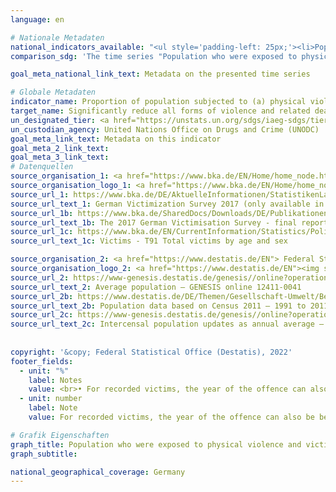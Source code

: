 ```yaml
---
language: en    

# Nationale Metadaten    
national_indicators_available: "<ul style='padding-left: 25px;'><li>Population who were exposed to physical violence</li> <li> Population who were victims of criminal offences</li> <li> Victims of criminal offences</li></ul>"    
comparison_sdg: 'The time series "Population who were exposed to physical violence" is compliant with the global metadata. The time series "Population who were victims of criminal offences" and "Victims of criminal offences" provide additional information.'    

goal_meta_national_link_text: Metadata on the presented time series    

# Globale Metadaten    
indicator_name: Proportion of population subjected to (a) physical violence; (b) psychological violence; and (c) sexual violence in the previous 12 months    
target_name: Significantly reduce all forms of violence and related death rates everywhere    
un_designated_tier: <a href="https://unstats.un.org/sdgs/iaeg-sdgs/tier-classification/" title="Click here for more information on the UN tier classification."  target="_blank">Tier II</a>    
un_custodian_agency: United Nations Office on Drugs and Crime (UNODC)    
goal_meta_link_text: Metadata on this indicator    
goal_meta_2_link_text:     
goal_meta_3_link_text:         
# Datenquellen
source_organisation_1: <a href="https://www.bka.de/EN/Home/home_node.htm"> Federal Criminal Police Office </a>
source_organisation_logo_1: <a href="https://www.bka.de/EN/Home/home_node.htm"><img src="https://g205sdgs.github.io/sdg-indicators/public/OrgImgEn/bka.png" alt="Logo bka" style="height:60px; width:148px"/></a>
source_url_1: https://www.bka.de/DE/AktuelleInformationen/StatistikenLagebilder/ViktimisierungssurveyDunkelfeldforschung/viktimisierungssurveyDunkelfeldforschung_node.html
source_url_text_1: German Victimization Survey 2017 (only available in German)
source_url_1b: https://www.bka.de/SharedDocs/Downloads/DE/Publikationen/Publikationsreihen/Forschungsergebnisse/2019ersteErgebnisseDVS2017EN.pdf
source_url_text_1b: The 2017 German Victimisation Survey - final report
source_url_1c: https://www.bka.de/EN/CurrentInformation/Statistics/PoliceCrimeStatistics/2021/pcs2021_node.html
source_url_text_1c: Victims - T91 Total victims by age and sex

source_organisation_2: <a href="https://www.destatis.de/EN"> Federal Statistical Office (Destatis) </a>
source_organisation_logo_2: <a href="https://www.destatis.de/EN"><img src="https://g205sdgs.github.io/sdg-indicators/public/OrgImgEn/destatis.png" alt="Logo destatis" style="height:60px; width:148px"/></a>
source_url_2: https://www-genesis.destatis.de/genesis//online?operation=table&code=12411-0041&bypass=true&levelindex=1&levelid=1639396599054#abreadcrumb
source_url_text_2: Average population – GENESIS online 12411-0041
source_url_2b: https://www.destatis.de/DE/Themen/Gesellschaft-Umwelt/Bevoelkerung/Bevoelkerungsstand/_inhalt.html#sprg233540
source_url_text_2b: Population data based on Census 2011 – 1991 to 2011 (only available in German)
source_url_2c: https://www-genesis.destatis.de/genesis//online?operation=table&code=12411-0040&bypass=true&language=en#abreadcrumb
source_url_text_2c: Intercensal population updates as annual average – GENESIS online 12411-0040
    
    
copyright: '&copy; Federal Statistical Office (Destatis), 2022'    
footer_fields:
  - unit: "%"
    label: Notes
    value: <br>• For recorded victims, the year of the offence can also be before the reporting year (outgoing statistics). Persons who were recorded as victims more than once in the reporting year are counted more than once accordingly.<br>• 2021 provisional data. <br>• In contrast to the police crime statistics (PKS), the average population is used to calculate the number of victims per 100,000 inhabitants instead of the population as of 31 December of the previous year. <br>• For 2010, the population was calculated backwards using the 2011 census and migration, birth and death statistics.
  - unit: number
    label: Note
    value: For recorded victims, the year of the offence can also be before the reporting year (outgoing statistics). Persons who were recorded as victims more than once in the reporting year are counted more than once accordingly.    

# Grafik Eigenschaften    
graph_title: Population who were exposed to physical violence and victims of (reported) criminal offences
graph_subtitle:     

national_geographical_coverage: Germany    
---
```


<span></span>
